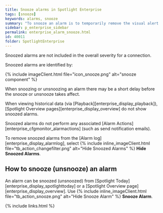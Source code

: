 ```yaml
---
title: Snooze alarms in Spotlight Enterprise
tags: [snooze]
keywords: alarms, snooze
summary: "To snooze an alarm is to temporarily remove the visual alert associated with an alarm."
sidebar: p_enterprise_sidebar
permalink: enterprise_alarm_snooze.html
id: 40011
folder: SpotlightEnterprise
---
```


Snoozed alarms are not included in the overall severity for a connection.

Snoozed alarms are identified by:

{% include imageClient.html file="icon_snooze.png" alt="snooze component" %}

When snoozing or unsnoozing an alarm there may be a short delay before the snooze or unsnooze takes affect.

When viewing historical data (via [Playback][enterprise_display_playback]), [Spotlight Overview pages][enterprise_display_overview] do not show snoozed alarms.

Snoozed alarms do not perform any associated [Alarm Actions][enterprise_cfgmonitor_alarmactions] (such as send notification emails).

To remove snoozed alarms from the [Alarm log][enterprise_display_alarmlog], select {% include inline_imageClient.html file="tb_action_changefilter.png" alt="Hide Snoozed Alarms" %} **Hide Snoozed Alarms**.



## How to snooze (unsnooze) an alarm

An alarm can be snoozed (unsnoozed) from [Spotlight Today][enterprise_display_spotlighttoday] or a [Spotlight Overview page][enterprise_display_overview]. Use {% include inline_imageClient.html file="tb_action_snooze.png" alt="Hide Snooze Alarm" %} **Snooze Alarm**.

{% include links.html %}
